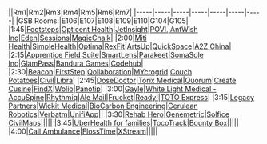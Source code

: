 ||Rm1|Rm2|Rm3|Rm4|Rm5|Rm6|Rm7|
|-----|-----|-----|-----|-----|-----|-----|
|GSB Rooms:|E106|E107|E108|E109|E110|G104|G105|
|1:45|[Footsteps](#footsteps)|[Opticent Health](#opticent-health)|[JetInsight](#jetinsight)|[POVI, AntWish Inc](#povi)|[Eden](#eden)|[Sessions](#sessions)|[MagicChalk](#magicchalk)|
|2:00|[Miti Health](#miti-health)|[SimpleHealth](#simplehealth)|[Optima](#optima)|[RexFit](#rexfit)|[ArtsUp](#artsup)|[QuickSpace](#quickspace)|[A2Z China](#a2z-china)|
|2:15|[Apprentice Field Suite](#apprentice-field-suite)|[SmartLens](#smartlens)|[Parakeet](#parakeet)|[SomaSole Inc](#somasole-inc)|[GlamPass](#glampass)|[Bandura Games](#bandura-games)|[Codehub](#codehub)|
|2:30|[Beacon](#beacon)|[FirstStep](#firststep)|[Qollaboration](#qollaboration)|[MYcrogrid](#mycrogrid)|[Couch Potatoes](#couch-potatoes)|[Civil](#civil)|[Libra](#libra)|
|2:45|[DoseDoctor](#dosedoctor)|[Torix Medical](#torix-medical)|[Quorum](#quorum)|[Create Cusine](#create-cusine)|[FindX](#findx)|[Wolio](#wolio)|[Panotip](#panotip)|
|3:00|[Gayle](#gayle)|[White Light Medical - AccuSpine](#white-light-medical-accuspine)|[Rhythmiq](#rhythmiq)|[Ale Mail](#ale-mail)|[Frucket](#frucket)|[Ready!](#ready-)|[TOTO Express](#toto-express)|
|3:15|[Legacy Partners](#legacy-partners)|[Wickit Medical](#wickit-medical)|[BioCarbon Engineering](#biocarbon-engineering)|[Cerulean Robotics](#cerulean-robotics)|[Verbatm](#verbatm)|[UnifiApp](#unifiapp)||
|3:30|[Rehab Hero](#rehab-hero)|[Genemetric](#genemetric)|[Solfice CivilMaps](#solfice-civilmaps)|||||
|3:45|[UberHealth for families](#uberhealth-for-families)|[TocoTrack](#tocotrack)|[Bounty Box](#bounty-box)|||||
|4:00|[Call Ambulance](#call-ambulance)|[FlossTime](#flosstime)|[XStream](#xstream)|||||
